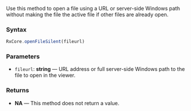 Use this method to open a file using a URL or server-side Windows path without making the file the active file if other files are already open.

### Syntax

```typescript
RxCore.openFileSilent(fileurl)
```

### Parameters

- `fileurl`: **string** — URL address or full server-side Windows path to the file to open in the viewer.

### Returns

- **NA** — This method does not return a value.